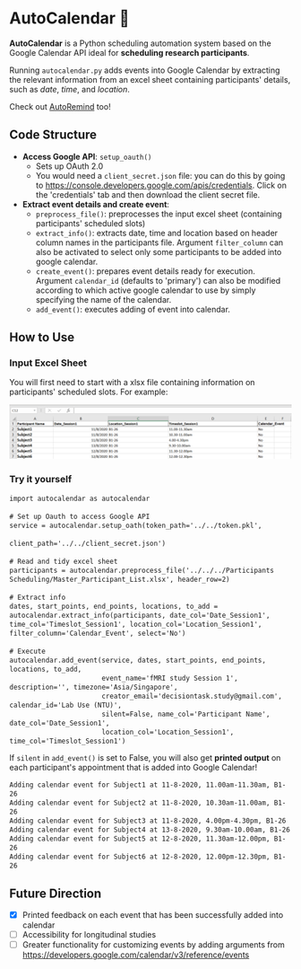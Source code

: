 # AutoCalendar :calendar:
**AutoCalendar** is a Python scheduling automation system based on the Google Calendar API ideal for **scheduling research participants**.

Running `autocalendar.py` adds events into Google Calendar by extracting the relevant information from an excel sheet containing participants' details, such as *date*, *time*, and *location*.

Check out [AutoRemind](https://github.com/zen-juen/AutoRemind) too!

## Code Structure
- **Access Google API**: `setup_oauth()`
  - Sets up OAuth 2.0
  - You would need a `client_secret.json` file: you can do this by going to https://console.developers.google.com/apis/credentials. Click on the 'credentials' tab and then download the client secret file.
- **Extract event details and create event**:
  - `preprocess_file()`: preprocesses the input excel sheet (containing participants' scheduled slots)
  - `extract_info()`: extracts date, time and location based on header column names in the participants file. Argument `filter_column` can also be activated to select only some participants to be added into google calendar.
  - `create_event()`: prepares event details ready for execution. Argument `calendar_id` (defaults to 'primary') can also be modified according to which active google calendar to use by simply specifying the name of the calendar.
  - `add_event()`: executes adding of event into calendar.

## How to Use

### Input Excel Sheet
You will first need to start with a xlsx file containing information on participants' scheduled slots. For example:

![Screenshot](images/inputxlsx.PNG)


### Try it yourself

```
import autocalendar as autocalendar

# Set up Oauth to access Google API
service = autocalendar.setup_oath(token_path='../../token.pkl',
                                  client_path='../../client_secret.json')

# Read and tidy excel sheet
participants = autocalendar.preprocess_file('../../../Participants Scheduling/Master_Participant_List.xlsx', header_row=2)

# Extract info
dates, start_points, end_points, locations, to_add = autocalendar.extract_info(participants, date_col='Date_Session1', time_col='Timeslot_Session1', location_col='Location_Session1', filter_column='Calendar_Event', select='No')

# Execute
autocalendar.add_event(service, dates, start_points, end_points, locations, to_add,
                       event_name='fMRI study Session 1', description='', timezone='Asia/Singapore',
                       creator_email='decisiontask.study@gmail.com', calendar_id='Lab Use (NTU)',
                       silent=False, name_col='Participant Name', date_col='Date_Session1',
                       location_col='Location_Session1', time_col='Timeslot_Session1')

```

If `silent` in `add_event()` is set to False, you will also get **printed output** on each participant's appointment that is added into Google Calendar!
```
Adding calendar event for Subject1 at 11-8-2020, 11.00am-11.30am, B1-26 
Adding calendar event for Subject2 at 11-8-2020, 10.30am-11.00am, B1-26 
Adding calendar event for Subject3 at 11-8-2020, 4.00pm-4.30pm, B1-26 
Adding calendar event for Subject4 at 13-8-2020, 9.30am-10.00am, B1-26 
Adding calendar event for Subject5 at 12-8-2020, 11.30am-12.00pm, B1-26 
Adding calendar event for Subject6 at 12-8-2020, 12.00pm-12.30pm, B1-26 

```


## Future Direction
- [x] Printed feedback on each event that has been successfully added into calendar
- [ ] Accessibility for longitudinal studies
- [ ] Greater functionality for customizing events by adding arguments from https://developers.google.com/calendar/v3/reference/events
